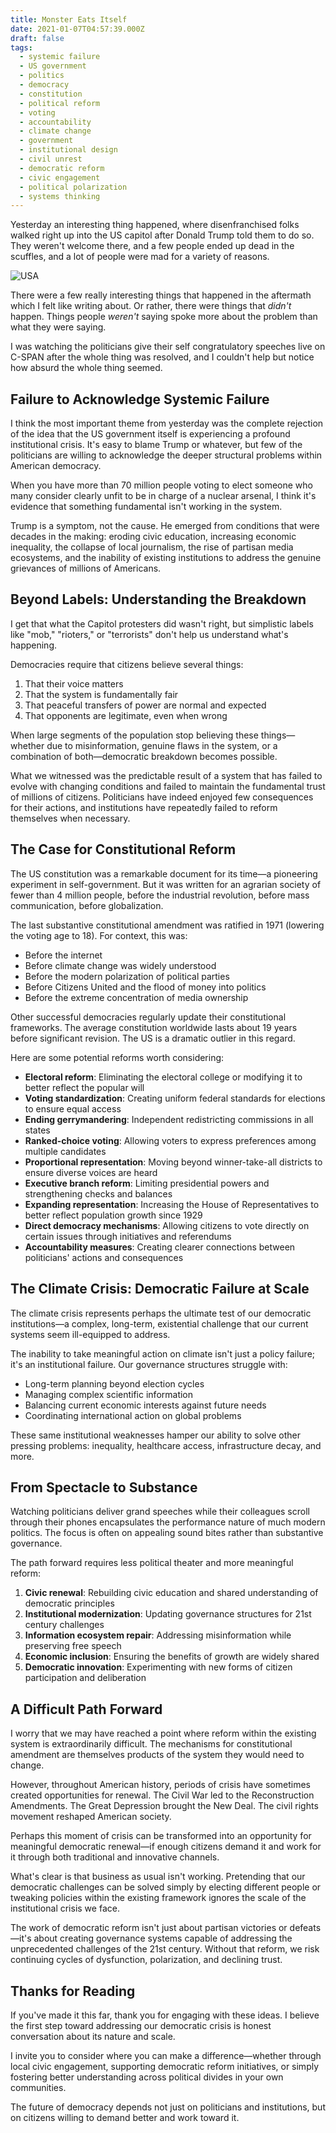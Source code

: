 ```yaml
---
title: Monster Eats Itself
date: 2021-01-07T04:57:39.000Z
draft: false
tags:
  - systemic failure
  - US government
  - politics
  - democracy
  - constitution
  - political reform
  - voting
  - accountability
  - climate change
  - government
  - institutional design
  - civil unrest
  - democratic reform
  - civic engagement
  - political polarization
  - systems thinking
---
```


Yesterday an interesting thing happened, where disenfranchised folks walked right up into the US capitol after Donald Trump told them to do so. They weren't welcome there, and a few people ended up dead in the scuffles, and a lot of people were mad for a variety of reasons.

![USA](cover.jpg "Where the people who run the ~~USA~~ world meet")

There were a few really interesting things that happened in the aftermath which I felt like writing about. Or rather, there were things that _didn't_ happen. Things people _weren't_ saying spoke more about the problem than what they were saying.

I was watching the politicians give their self congratulatory speeches live on C-SPAN after the whole thing was resolved, and I couldn't help but notice how absurd the whole thing seemed.

## Failure to Acknowledge Systemic Failure

I think the most important theme from yesterday was the complete rejection of
the idea that the US government itself is experiencing a profound institutional crisis. It's easy to blame Trump
or whatever, but few of the politicians are willing to acknowledge the
deeper structural problems within American democracy.

When you have more than 70 million people voting to elect someone who many consider
clearly unfit to be in charge of a nuclear arsenal, I think it's evidence
that something fundamental isn't working in the system.

Trump is a symptom, not the cause. He emerged from conditions that were decades in the making: eroding civic education, increasing economic inequality, the collapse of local journalism, the rise of partisan media ecosystems, and the inability of existing institutions to address the genuine grievances of millions of Americans.

## Beyond Labels: Understanding the Breakdown

I get that what the Capitol protesters did wasn't right, but simplistic labels like "mob," "rioters," or "terrorists" don't help us understand what's happening.

Democracies require that citizens believe several things:

1. That their voice matters
2. That the system is fundamentally fair
3. That peaceful transfers of power are normal and expected
4. That opponents are legitimate, even when wrong

When large segments of the population stop believing these things—whether due to misinformation, genuine flaws in the system, or a combination of both—democratic breakdown becomes possible.

What we witnessed was the predictable result of a system that has failed to evolve with changing conditions and failed to maintain the fundamental trust of millions of citizens. Politicians have indeed enjoyed few consequences for their actions, and institutions have repeatedly failed to reform themselves when necessary.

## The Case for Constitutional Reform

The US constitution was a remarkable document for its time—a pioneering experiment in self-government. But it was written for an agrarian society of fewer than 4 million people, before the industrial revolution, before mass communication, before globalization.

The last substantive constitutional amendment was ratified in 1971 (lowering the voting age to 18). For context, this was:

- Before the internet
- Before climate change was widely understood
- Before the modern polarization of political parties
- Before Citizens United and the flood of money into politics
- Before the extreme concentration of media ownership

Other successful democracies regularly update their constitutional frameworks. The average constitution worldwide lasts about 19 years before significant revision. The US is a dramatic outlier in this regard.

Here are some potential reforms worth considering:

- **Electoral reform**: Eliminating the electoral college or modifying it to better reflect the popular will
- **Voting standardization**: Creating uniform federal standards for elections to ensure equal access
- **Ending gerrymandering**: Independent redistricting commissions in all states
- **Ranked-choice voting**: Allowing voters to express preferences among multiple candidates
- **Proportional representation**: Moving beyond winner-take-all districts to ensure diverse voices are heard
- **Executive branch reform**: Limiting presidential powers and strengthening checks and balances
- **Expanding representation**: Increasing the House of Representatives to better reflect population growth since 1929
- **Direct democracy mechanisms**: Allowing citizens to vote directly on certain issues through initiatives and referendums
- **Accountability measures**: Creating clearer connections between politicians' actions and consequences

## The Climate Crisis: Democratic Failure at Scale

The climate crisis represents perhaps the ultimate test of our democratic institutions—a complex, long-term, existential challenge that our current systems seem ill-equipped to address.

The inability to take meaningful action on climate isn't just a policy failure; it's an institutional failure. Our governance structures struggle with:

- Long-term planning beyond election cycles
- Managing complex scientific information
- Balancing current economic interests against future needs
- Coordinating international action on global problems

These same institutional weaknesses hamper our ability to solve other pressing problems: inequality, healthcare access, infrastructure decay, and more.

## From Spectacle to Substance

Watching politicians deliver grand speeches while their colleagues scroll through their phones encapsulates the performance nature of much modern politics. The focus is often on appealing sound bites rather than substantive governance.

The path forward requires less political theater and more meaningful reform:

1. **Civic renewal**: Rebuilding civic education and shared understanding of democratic principles
2. **Institutional modernization**: Updating governance structures for 21st century challenges
3. **Information ecosystem repair**: Addressing misinformation while preserving free speech
4. **Economic inclusion**: Ensuring the benefits of growth are widely shared
5. **Democratic innovation**: Experimenting with new forms of citizen participation and deliberation

## A Difficult Path Forward

I worry that we may have reached a point where reform within the existing system is extraordinarily difficult. The mechanisms for constitutional amendment are themselves products of the system they would need to change.

However, throughout American history, periods of crisis have sometimes created opportunities for renewal. The Civil War led to the Reconstruction Amendments. The Great Depression brought the New Deal. The civil rights movement reshaped American society.

Perhaps this moment of crisis can be transformed into an opportunity for meaningful democratic renewal—if enough citizens demand it and work for it through both traditional and innovative channels.

What's clear is that business as usual isn't working. Pretending that our democratic challenges can be solved simply by electing different people or tweaking policies within the existing framework ignores the scale of the institutional crisis we face.

The work of democratic reform isn't just about partisan victories or defeats—it's about creating governance systems capable of addressing the unprecedented challenges of the 21st century. Without that reform, we risk continuing cycles of dysfunction, polarization, and declining trust.

## Thanks for Reading

If you've made it this far, thank you for engaging with these ideas. I believe the first step toward addressing our democratic crisis is honest conversation about its nature and scale.

I invite you to consider where you can make a difference—whether through local civic engagement, supporting democratic reform initiatives, or simply fostering better understanding across political divides in your own communities.

The future of democracy depends not just on politicians and institutions, but on citizens willing to demand better and work toward it.
